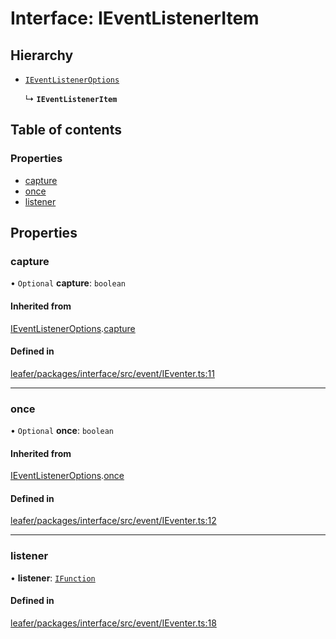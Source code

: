 # Interface: IEventListenerItem

## Hierarchy

- [`IEventListenerOptions`](IEventListenerOptions.md)

  ↳ **`IEventListenerItem`**

## Table of contents

### Properties

- [capture](IEventListenerItem.md#capture)
- [once](IEventListenerItem.md#once)
- [listener](IEventListenerItem.md#listener)

## Properties

### capture

• `Optional` **capture**: `boolean`

#### Inherited from

[IEventListenerOptions](IEventListenerOptions.md).[capture](IEventListenerOptions.md#capture)

#### Defined in

[leafer/packages/interface/src/event/IEventer.ts:11](https://github.com/leaferjs/leafer/blob/27a24ec/packages/interface/src/event/IEventer.ts#L11)

___

### once

• `Optional` **once**: `boolean`

#### Inherited from

[IEventListenerOptions](IEventListenerOptions.md).[once](IEventListenerOptions.md#once)

#### Defined in

[leafer/packages/interface/src/event/IEventer.ts:12](https://github.com/leaferjs/leafer/blob/27a24ec/packages/interface/src/event/IEventer.ts#L12)

___

### listener

• **listener**: [`IFunction`](IFunction.md)

#### Defined in

[leafer/packages/interface/src/event/IEventer.ts:18](https://github.com/leaferjs/leafer/blob/27a24ec/packages/interface/src/event/IEventer.ts#L18)
